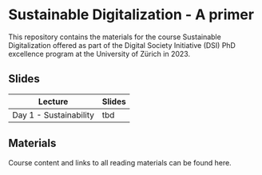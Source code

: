 # Sustainable Digitalization - A primer

This repository contains the materials for the course Sustainable Digitalization offered as part of the Digital Society Initiative (DSI) PhD excellence program at the University of Zürich in 2023.

## Slides

| Lecture | Slides |
| ------- | ------ |
| Day 1 - Sustainability | tbd |

## Materials

Course content and links to all reading materials can be found here.

